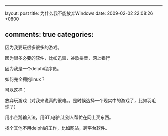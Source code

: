 
---
layout: post
title: 为什么我不能放弃Windows
date: 2009-02-02 22:08:26 +0800

comments: true
categories: 
---
因为我要玩很多很多的游戏。

因为很多必要的软件，比如迅雷，谷歌拼音，网上银行

因为我是一个delphi程序员。

如何完全拥抱linux？

可以这样：

放弃玩游戏（对我来说真的很难。。是时候选择一个现实中的游戏了，比如羽毛球？）

用小企鹅输入法，用BT,电驴,让别人帮忙在网上买东西。

找个其他不用delphi的工作，比如网站，跨平台软件。
